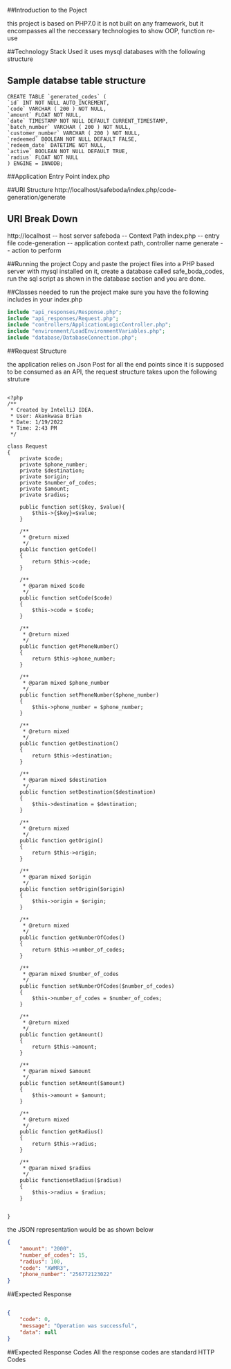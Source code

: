 ##Introduction to the Poject

this project is based on PHP7.0
it is not built on any framework, but it encompasses all the neccessary technologies to show OOP, function re-use


##Technology Stack Used
it uses mysql databases with the following structure


## Sample databse table structure
```mysql
CREATE TABLE `generated_codes` (
`id` INT NOT NULL AUTO_INCREMENT,
`code` VARCHAR ( 200 ) NOT NULL,
`amount` FLOAT NOT NULL,
`date` TIMESTAMP NOT NULL DEFAULT CURRENT_TIMESTAMP,
`batch_number` VARCHAR ( 200 ) NOT NULL,
`customer_number` VARCHAR ( 200 ) NOT NULL,
`redeemed` BOOLEAN NOT NULL DEFAULT FALSE,
`redeem_date` DATETIME NOT NULL,
`active` BOOLEAN NOT NULL DEFAULT TRUE,
`radius` FLOAT NOT NULL 
) ENGINE = INNODB;

```


##Application Entry Point
index.php

##URI Structure
http://localhost/safeboda/index.php/code-generation/generate

## URI Break Down
http://localhost -- host server
safeboda -- Context Path
index.php -- entry file
code-generation -- application context path, controller name
generate -- action to perform

##Running the project
Copy and paste the project files into a PHP based server with mysql installed on it, create a database called safe_boda_codes, run the sql script as shown in the database section and you are done.

##Classes needed to run the project
make sure you have the following includes in your index.php

```Php
include "api_responses/Response.php";
include "api_responses/Request.php";
include "controllers/ApplicationLogicController.php";
include "environment/LoadEnvironmentVariables.php";
include "database/DatabaseConnection.php";

```

##Request Structure

the application relies on Json Post for all the end points since it is supposed to be consumed as an API, the request structure takes upon the following struture

```phph

<?php
/**
 * Created by IntelliJ IDEA.
 * User: Akankwasa Brian
 * Date: 1/19/2022
 * Time: 2:43 PM
 */

class Request
{
    private $code;
    private $phone_number;
    private $destination;
    private $origin;
    private $number_of_codes;
    private $amount;
    private $radius;

    public function set($key, $value){
        $this->{$key}=$value;
    }

    /**
     * @return mixed
     */
    public function getCode()
    {
        return $this->code;
    }

    /**
     * @param mixed $code
     */
    public function setCode($code)
    {
        $this->code = $code;
    }

    /**
     * @return mixed
     */
    public function getPhoneNumber()
    {
        return $this->phone_number;
    }

    /**
     * @param mixed $phone_number
     */
    public function setPhoneNumber($phone_number)
    {
        $this->phone_number = $phone_number;
    }

    /**
     * @return mixed
     */
    public function getDestination()
    {
        return $this->destination;
    }

    /**
     * @param mixed $destination
     */
    public function setDestination($destination)
    {
        $this->destination = $destination;
    }

    /**
     * @return mixed
     */
    public function getOrigin()
    {
        return $this->origin;
    }

    /**
     * @param mixed $origin
     */
    public function setOrigin($origin)
    {
        $this->origin = $origin;
    }

    /**
     * @return mixed
     */
    public function getNumberOfCodes()
    {
        return $this->number_of_codes;
    }

    /**
     * @param mixed $number_of_codes
     */
    public function setNumberOfCodes($number_of_codes)
    {
        $this->number_of_codes = $number_of_codes;
    }

    /**
     * @return mixed
     */
    public function getAmount()
    {
        return $this->amount;
    }

    /**
     * @param mixed $amount
     */
    public function setAmount($amount)
    {
        $this->amount = $amount;
    }

    /**
     * @return mixed
     */
    public function getRadius()
    {
        return $this->radius;
    }

    /**
     * @param mixed $radius
     */ 
    public functionsetRadius($radius)
    {
        $this->radius = $radius;
    }


}

```

the JSON representation would be as shown below

```json
{
    "amount": "2000",
    "number_of_codes": 15,
    "radius": 100,
    "code": "XWMR3",
    "phone_number": "256772123022"
}

```

##Expected Response
```json

{
    "code": 0,
    "message": "Operation was successful",
    "data": null
}

```


##Expected Response Codes
All the response codes are standard HTTP Codes
